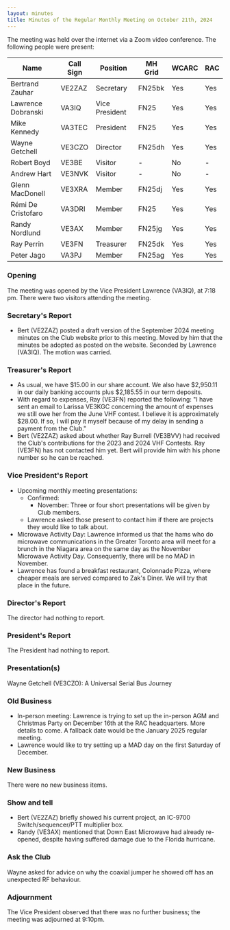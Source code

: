 ```yaml
---
layout: minutes
title: Minutes of the Regular Monthly Meeting on October 21th, 2024
---
```

The meeting was held over the internet via a Zoom video conference.
The following people were present:

| Name               | Call Sign | Position       | MH Grid | WCARC | RAC |
| ------------------ | --------- | -------------- | ------- | ----- | --- |
| Bertrand Zauhar    | VE2ZAZ    | Secretary      | FN25bk  | Yes   | Yes |
| Lawrence Dobranski | VA3IQ     | Vice President | FN25    | Yes   | Yes |
| Mike Kennedy       | VA3TEC    | President      | FN25    | Yes   | Yes |
| Wayne Getchell     | VE3CZO    | Director       | FN25dh  | Yes   | Yes |
| Robert Boyd        | VE3BE     | Visitor        |   -     | No    |  -  |
| Andrew Hart        | VE3NVK    | Visitor        |   -     | No    |  -  |
| Glenn MacDonell    | VE3XRA    | Member         | FN25dj  | Yes   | Yes |
| Rémi De Cristofaro | VA3DRI    | Member         | FN25    | Yes   | Yes |
| Randy Nordlund     | VE3AX     | Member         | FN25jg  | Yes   | Yes |
| Ray Perrin         | VE3FN     | Treasurer      | FN25dk  | Yes   | Yes |
| Peter Jago         | VA3PJ     | Member         | FN25ag  | Yes   | Yes |


### Opening

The meeting was opened by the Vice President Lawrence (VA3IQ), at 7:18 pm.
There were two visitors attending the meeting.

### Secretary's Report

- Bert (VE2ZAZ) posted a draft version of the September 2024 meeting minutes on the Club website prior to this meeting. Moved by him that the minutes be adopted as posted on the website. Seconded by Lawrence (VA3IQ). The motion was carried.

### Treasurer's Report

- As usual, we have $15.00 in our share account.  We also have $2,950.11 in our daily banking accounts plus $2,185.55 in our term deposits.
- With regard to expenses, Ray (VE3FN) reported the following: "I have sent an email to Larissa VE3KGC concerning the amount of expenses we still owe her from the June VHF contest.  I believe it is approximately $28.00.  If so, I will pay it myself because of my delay in sending a payment from the Club."
- Bert (VE2ZAZ) asked about whether Ray Burrell (VE3BVV) had received the Club's contributions for the 2023 and 2024 VHF Contests. Ray (VE3FN) has not contacted him yet. Bert will provide him with his phone number so he can be reached.

### Vice President's Report

- Upcoming monthly meeting presentations:
  - Confirmed:
    - November: Three or four short presentations will be given by Club members.
  - Lawrence asked those present to contact him if there are projects they would like to talk about.
- Microwave Activity Day: Lawrence informed us that the hams who do microwave communications in the Greater Toronto area will meet for a brunch in the Niagara area on the same day as the November Microwave Activity Day. Consequently, there will be no MAD in November.
- Lawrence has found a breakfast restaurant, Colonnade Pizza, where cheaper meals are served compared to Zak's Diner. We will try that place in the future.


### Director's Report

The director had nothing to report.

### President's Report

The President had nothing to report.

### Presentation(s)

Wayne Getchell (VE3CZO): A Universal Serial Bus Journey

### Old Business

- In-person meeting: Lawrence is trying to set up the in-person AGM and Christmas Party on December 16th at the RAC headquarters. More details to come. A fallback date would be the January 2025 regular meeting.
- Lawrence would like to try setting up a MAD day on the first Saturday of December.

### New Business

There were no new business items.

### Show and tell

- Bert (VE2ZAZ) briefly showed his current project, an IC-9700 Switch/sequencer/PTT multiplier box.
- Randy (VE3AX) mentioned that Down East Microwave had already re-opened, despite having suffered damage due to the Florida hurricane.

### Ask the Club

Wayne asked for advice on why the coaxial jumper he showed off has an unexpected RF behaviour.

### Adjournment

The Vice President observed that there was no further business; the meeting was adjourned at 9:10pm.
